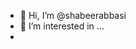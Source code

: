 - 👋 Hi, I’m @shabeerabbasi
- 👀 I’m interested in ...
- 

<!---
shabeerabbasi/shabeerabbasi is a ✨ special ✨ repository because its `README.md` (this file) appears on your GitHub profile.
You can click the Preview link to take a look at your changes.
--->
